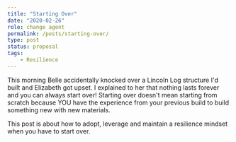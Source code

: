 ```yaml
---
title: "Starting Over"
date: "2020-02-26"
role: change agent
permalink: /posts/starting-over/
type: post
status: proposal
tags:
    - Resilience
---
```


This morning Belle accidentally knocked over a Lincoln Log structure I'd built and Elizabeth got upset. I explained to her that nothing lasts forever and you can always start over! Starting over doesn't mean starting from scratch because YOU have the experience from your previous build to build something new with new materials.

This post is about how to adopt, leverage and maintain a resilience mindset when you have to start over.
